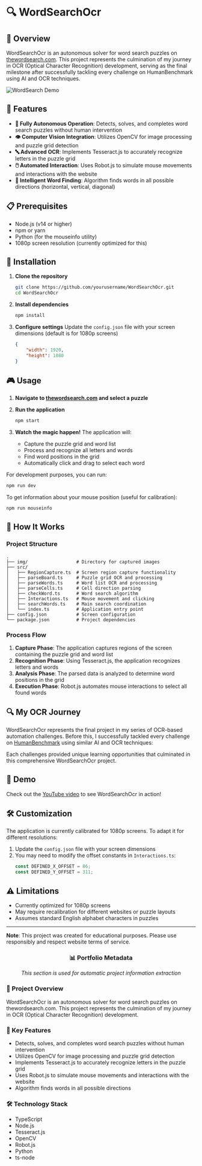 # 🔍 WordSearchOcr

## 🌟 Overview

WordSearchOcr is an autonomous solver for word search puzzles on [thewordsearch.com](https://thewordsearch.com/). This project represents the culmination of my journey in OCR (Optical Character Recognition) development, serving as the final milestone after successfully tackling every challenge on HumanBenchmark using AI and OCR techniques.

![WordSearch Demo](https://i.imgur.com/placeholder.jpg)

## 🚀 Features

- **🤖 Fully Autonomous Operation**: Detects, solves, and completes word search puzzles without human intervention
- **👁️ Computer Vision Integration**: Utilizes OpenCV for image processing and puzzle grid detection
- **🔤 Advanced OCR**: Implements Tesseract.js to accurately recognize letters in the puzzle grid
- **🖱️ Automated Interaction**: Uses Robot.js to simulate mouse movements and interactions with the website
- **🧩 Intelligent Word Finding**: Algorithm finds words in all possible directions (horizontal, vertical, diagonal)

## 📋 Prerequisites

- Node.js (v14 or higher)
- npm or yarn
- Python (for the mouseinfo utility)
- 1080p screen resolution (currently optimized for this)

## 🔧 Installation

1. **Clone the repository**
   ```bash
   git clone https://github.com/yourusername/WordSearchOcr.git
   cd WordSearchOcr
   ```

2. **Install dependencies**
   ```bash
   npm install
   ```

3. **Configure settings**
   Update the `config.json` file with your screen dimensions (default is for 1080p screens)
   ```json
   {
       "width": 1920,
       "height": 1080
   }
   ```

## 🎮 Usage

1. **Navigate to [thewordsearch.com](https://thewordsearch.com/) and select a puzzle**

2. **Run the application**
   ```bash
   npm start
   ```

3. **Watch the magic happen!** The application will:
   - Capture the puzzle grid and word list
   - Process and recognize all letters and words
   - Find word positions in the grid
   - Automatically click and drag to select each word

For development purposes, you can run:
```bash
npm run dev
```

To get information about your mouse position (useful for calibration):
```bash
npm run mouseinfo
```

## 🧠 How It Works

### Project Structure

```
.
├── img/                  # Directory for captured images
├── src/
│   ├── RegionCapture.ts  # Screen region capture functionality
│   ├── parseBoard.ts     # Puzzle grid OCR and processing
│   ├── parseWords.ts     # Word list OCR and processing
│   ├── parseCells.ts     # Cell direction parsing
│   ├── checkWord.ts      # Word search algorithm
│   ├── Interactions.ts   # Mouse movement and clicking
│   ├── searchWords.ts    # Main search coordination
│   └── index.ts          # Application entry point
├── config.json           # Screen configuration
└── package.json          # Project dependencies
```

### Process Flow

1. **Capture Phase**: The application captures regions of the screen containing the puzzle grid and word list
2. **Recognition Phase**: Using Tesseract.js, the application recognizes letters and words
3. **Analysis Phase**: The parsed data is analyzed to determine word positions in the grid
4. **Execution Phase**: Robot.js automates mouse interactions to select all found words

## 🔍 My OCR Journey

WordSearchOcr represents the final project in my series of OCR-based automation challenges. Before this, I successfully tackled every challenge on [HumanBenchmark](https://humanbenchmark.com/) using similar AI and OCR techniques:

Each challenges provided unique learning opportunities that culminated in this comprehensive WordSearchOcr project.

## 🎥 Demo

Check out the [YouTube video](https://www.youtube.com/watch?v=KIiOrXnvHj8) to see WordSearchOcr in action!

## 🛠️ Customization

The application is currently calibrated for 1080p screens. To adapt it for different resolutions:

1. Update the `config.json` file with your screen dimensions
2. You may need to modify the offset constants in `Interactions.ts`:
   ```typescript
   const DEFINED_X_OFFSET = 86;
   const DEFINED_Y_OFFSET = 311;
   ```

## ⚠️ Limitations

- Currently optimized for 1080p screens
- May require recalibration for different websites or puzzle layouts
- Assumes standard English alphabet characters in puzzles

---

**Note**: This project was created for educational purposes. Please use responsibly and respect website terms of service.

<!-- PORTFOLIO_METADATA_START -->
<div align="center">
  <h3>📊 Portfolio Metadata</h3>
  <p><em>This section is used for automatic project information extraction</em></p>
</div>

### 📜 Project Overview
WordSearchOcr is an autonomous solver for word search puzzles on thewordsearch.com. This project represents the culmination of my journey in OCR (Optical Character Recognition) development.

### 🎯 Key Features
- Detects, solves, and completes word search puzzles without human intervention
- Utilizes OpenCV for image processing and puzzle grid detection
- Implements Tesseract.js to accurately recognize letters in the puzzle grid
- Uses Robot.js to simulate mouse movements and interactions with the website
- Algorithm finds words in all possible directions

### 🛠️ Technology Stack
- TypeScript
- Node.js
- Tesseract.js
- OpenCV
- Robot.js
- Python
- ts-node
<!-- PORTFOLIO_METADATA_END -->
